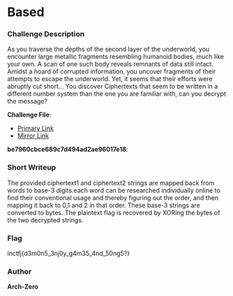 # Based

### Challenge Description

As you traverse the depths of the second layer of the underworld, you encounter large metallic fragments resembling humanoid bodies, much like your own. 
A scan of one such body reveals remnants of data still intact. Amidst a hoard of corrupted information, you uncover
fragments of their attempts to escape the underworld.
Yet, it seems that their efforts were abruptly cut short... 
You discover Ciphertexts that seem to be written in a different number system than the one you are familiar with, can you decrypt the message?

**Challenge File**:
+ [Primary Link](./Handout/based.zip)
+ [Mirror Link](https://drive.google.com/file/d/1Zw8P5eYkUYzHkqR30uK3A0LXQFfoa-Og/view?usp=drive_link)

**be7960cbce689c7d494ad2ae96017e18**: 

### Short Writeup

The provided ciphertext1 and ciphertext2 strings are mapped back from words to base-3 digits.each word can be researched individually online to find their conventional usage and thereby figuring out the order, and then mapping it back to 0,1 and 2 in that order.
These base-3 strings are converted to bytes.
The plaintext flag is recovered by XORing the bytes of the two decrypted strings.

### Flag

inctfj{d3m0n5_3nj0y_g4m35_4nd_50ng5?}

### Author

**Arch-Zero**


